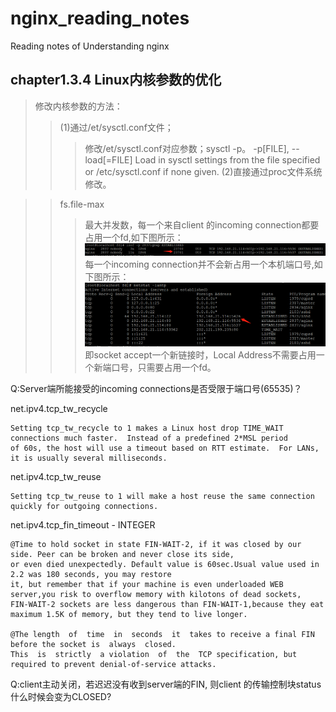 # nginx_reading_notes
Reading notes of Understanding nginx


chapter1.3.4 Linux内核参数的优化 
--------------------------------
>修改内核参数的方法：
>>(1)通过/et/sysctl.conf文件；
>>>修改/et/sysctl.conf对应参数；sysctl -p。
>>>-p[FILE], --load[=FILE] Load  in  sysctl  settings  from  the file specified or /etc/sysctl.conf if none given. 
>>(2)直接通过proc文件系统修改。

>>fs.file-max
>>>最大并发数，每一个来自client 的incoming connection都要占用一个fd,如下图所示：
  ![image](https://raw.githubusercontent.com/dahaiyu/nginx_reading_notes/master/img_folder/chapter1/lsof_fd.png) 
    每一个incoming connection并不会新占用一个本机端口号,如下图所示：
  ![image](https://github.com/dahaiyu/nginx_reading_notes/blob/master/img_folder/chapter1/netstat_1.png?raw=true) 
  即socket accept一个新链接时，Local Address不需要占用一个新端口号，只需要占用一个fd。
  
  Q:Server端所能接受的incoming connections是否受限于端口号(65535)？
  
  net.ipv4.tcp_tw_recycle
  
    Setting tcp_tw_recycle to 1 makes a Linux host drop TIME_WAIT connections much faster.  Instead of a predefined 2*MSL period 
    of 60s, the host will use a timeout based on RTT estimate.  For LANs, it is usually several milliseconds. 
  net.ipv4.tcp_tw_reuse
  
    Setting tcp_tw_reuse to 1 will make a host reuse the same connection quickly for outgoing connections. 
  net.ipv4.tcp_fin_timeout - INTEGER
  
    @Time to hold socket in state FIN-WAIT-2, if it was closed by our side. Peer can be broken and never close its side,
    or even died unexpectedly. Default value is 60sec.Usual value used in 2.2 was 180 seconds, you may restore
    it, but remember that if your machine is even underloaded WEB server,you risk to overflow memory with kilotons of dead sockets,
    FIN-WAIT-2 sockets are less dangerous than FIN-WAIT-1,because they eat maximum 1.5K of memory, but they tend to live longer.	
    
    @The length  of  time  in  seconds  it  takes to receive a final FIN before the socket is  always  closed.  
    This  is  strictly  a violation  of  the  TCP specification, but required to prevent denial-of-service attacks.
  
  Q:client主动关闭，若迟迟没有收到server端的FIN, 则client 的传输控制块status什么时候会变为CLOSED?
  
